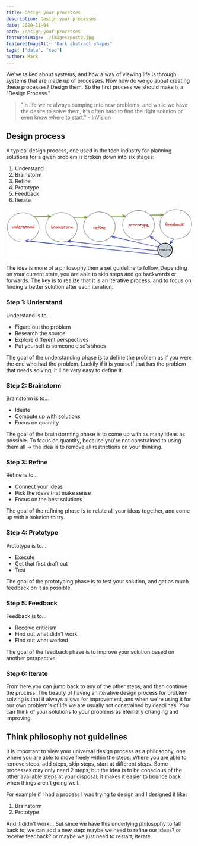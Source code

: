 ```yaml
---
title: Design your processes
description: Design your processes
date: 2020-11-04
path: /design-your-processes
featuredImage: ./images/post2.jpg
featuredImageAlt: "Dark abstract shapes"
tags: ["data", "seo"]
author: Mark
---
```


We've talked about systems, and how a way of viewing life is through systems that are made up of processes. Now how do we go about creating these processes? Design them. So the first process we should make is a "Design Process."

> "In life we're always bumping into new problems, and while we have the desire to solve them, it's often hard to find the right solution or even know where to start." - InVision

## Design process

A typical design process, one used in the tech industry for planning solutions for a given problem is broken down into six stages:

1. Understand
2. Brainstorm
3. Refine
4. Prototype
5. Feedback
6. Iterate

![design-your-processes.png](./assets/design-your-processes.png)

The idea is more of a philosophy then a set guideline to follow. Depending on your current state, you are able to skip steps and go backwards or forwards. The key is to realize that it is an iterative process, and to focus on finding a better solution after each iteration.

### Step 1: Understand

Understand is to...

- Figure out the problem
- Research the source
- Explore different perspectives
- Put yourself is someone else's shoes

The goal of the understanding phase is to define the problem as if you were the one who had the problem. Luckily if it is yourself that has the problem that needs solving, it'll be very easy to define it.

### Step 2: Brainstorm

Brainstorm is to...

- Ideate
- Compute up with solutions
- Focus on quantity

The goal of the brainstorming phase is to come up with as many ideas as possible. To focus on quantity, because you're not constrained to using them all → the idea is to remove all restrictions on your thinking.

### Step 3: Refine

Refine is to...

- Connect your ideas
- Pick the ideas that make sense
- Focus on the best solutions

The goal of the refining phase is to relate all your ideas together, and come up with a solution to try.

### Step 4: Prototype

Prototype is to...

- Execute
- Get that first draft out
- Test

The goal of the prototyping phase is to test your solution, and get as much feedback on it as possible.

### Step 5: Feedback

Feedback is to...

- Receive criticism
- Find out what didn't work
- Find out what worked

The goal of the feedback phase is to improve your solution based on another perspective.

### Step 6: Iterate

From here you can jump back to any of the other steps, and then continue the process. The beauty of having an iterative design process for problem solving is that it always allows for improvement, and when we're using it for our own problem's of life we are usually not constrained by deadlines. You can think of your solutions to your problems as eternally changing and improving.

## Think philosophy not guidelines

It is important to view your universal design process as a philosophy, one where you are able to move freely within the steps. Where you are able to remove steps, add steps, skip steps, start at different steps. Some processes may only need 2 steps, but the idea is to be conscious of the other available steps at your disposal; it makes it easier to bounce back when things aren't going well.

For example if I had a process I was trying to design and I designed it like:

1. Brainstorm
2. Prototype

And it didn't work... But since we have this underlying philosophy to fall back to; we can add a new step: maybe we need to refine our ideas? or receive feedback? or maybe we just need to restart, iterate.
